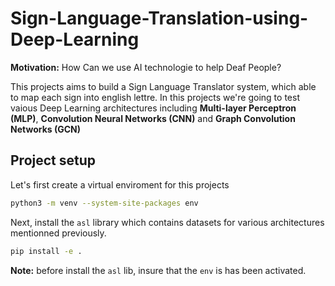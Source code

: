 # Sign-Language-Translation-using-Deep-Learning

**Motivation:** How Can we use AI technologie to help Deaf People?

This projects aims to build a Sign Language Translator system, which able to map each sign into english lettre. In this projects we're going to test vaious Deep Learning architectures including **Multi-layer Perceptron (MLP)**, **Convolution Neural Networks (CNN)** and **Graph Convolution Networks (GCN)**  


## Project setup

Let's first create a virtual enviroment for this projects

```bash
python3 -m venv --system-site-packages env
```

Next, install the `asl` library which contains datasets for various architectures mentionned previously.

```bash
pip install -e .
```

**Note:** before install the `asl` lib, insure that the `env` is has been activated.